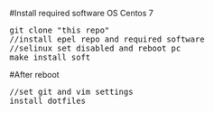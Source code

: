 #Install required software OS Centos 7
<pre>
git clone "this repo"
//install epel repo and required software
//selinux set disabled and reboot pc
make install_soft 
</pre>
#After reboot 
<pre>
//set git and vim settings
install_dotfiles
</pre>